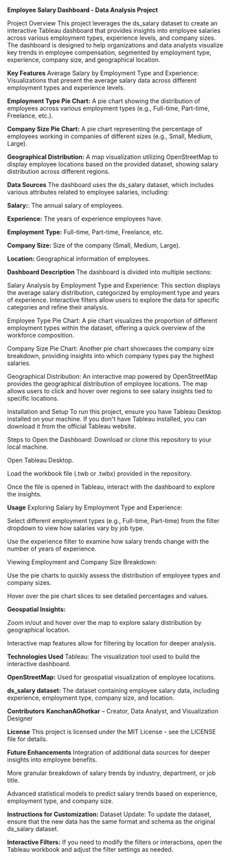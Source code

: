 **Employee Salary Dashboard - Data Analysis Project**

Project Overview
This project leverages the ds_salary dataset to create an interactive Tableau dashboard that provides insights into employee salaries across various employment types, experience levels, and company sizes. The dashboard is designed to help organizations and data analysts visualize key trends in employee compensation, segmented by employment type, experience, company size, and geographical location.

**Key Features**
Average Salary by Employment Type and Experience: Visualizations that present the average salary data across different employment types and experience levels.

**Employment Type Pie Chart:** A pie chart showing the distribution of employees across various employment types (e.g., Full-time, Part-time, Freelance, etc.).

**Company Size Pie Chart:** A pie chart representing the percentage of employees working in companies of different sizes (e.g., Small, Medium, Large).

**Geographical Distribution:** A map visualization utilizing OpenStreetMap to display employee locations based on the provided dataset, showing salary distribution across different regions.

**Data Sources**
The dashboard uses the ds_salary dataset, which includes various attributes related to employee salaries, including:

**Salary:**: The annual salary of employees.

**Experience:** The years of experience employees have.

**Employment Type:** Full-time, Part-time, Freelance, etc.

**Company Size:** Size of the company (Small, Medium, Large).

**Location:** Geographical information of employees.

**Dashboard Description**
The dashboard is divided into multiple sections:

Salary Analysis by Employment Type and Experience: This section displays the average salary distribution, categorized by employment type and years of experience. Interactive filters allow users to explore the data for specific categories and refine their analysis.

Employee Type Pie Chart: A pie chart visualizes the proportion of different employment types within the dataset, offering a quick overview of the workforce composition.

Company Size Pie Chart: Another pie chart showcases the company size breakdown, providing insights into which company types pay the highest salaries.

Geographical Distribution: An interactive map powered by OpenStreetMap provides the geographical distribution of employee locations. The map allows users to click and hover over regions to see salary insights tied to specific locations.

Installation and Setup
To run this project, ensure you have Tableau Desktop installed on your machine. If you don't have Tableau installed, you can download it from the official Tableau website.

Steps to Open the Dashboard:
Download or clone this repository to your local machine.

Open Tableau Desktop.

Load the workbook file (.twb or .twbx) provided in the repository.

Once the file is opened in Tableau, interact with the dashboard to explore the insights.

**Usage**
Exploring Salary by Employment Type and Experience:

Select different employment types (e.g., Full-time, Part-time) from the filter dropdown to view how salaries vary by job type.

Use the experience filter to examine how salary trends change with the number of years of experience.

Viewing Employment and Company Size Breakdown:

Use the pie charts to quickly assess the distribution of employee types and company sizes.

Hover over the pie chart slices to see detailed percentages and values.

**Geospatial Insights:**

Zoom in/out and hover over the map to explore salary distribution by geographical location.

Interactive map features allow for filtering by location for deeper analysis.

**Technologies Used**
Tableau: The visualization tool used to build the interactive dashboard.

**OpenStreetMap:** Used for geospatial visualization of employee locations.

**ds_salary dataset:** The dataset containing employee salary data, including experience, employment type, company size, and location.

**Contributors**
**KanchanAGhotkar** – Creator, Data Analyst, and Visualization Designer

**License**
This project is licensed under the MIT License - see the LICENSE file for details.

**Future Enhancements**
Integration of additional data sources for deeper insights into employee benefits.

More granular breakdown of salary trends by industry, department, or job title.

Advanced statistical models to predict salary trends based on experience, employment type, and company size.

**Instructions for Customization:**
Dataset Update: To update the dataset, ensure that the new data has the same format and schema as the original ds_salary dataset.

**Interactive Filters:** If you need to modify the filters or interactions, open the Tableau workbook and adjust the filter settings as needed.
